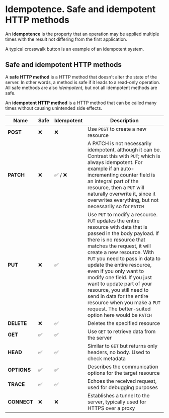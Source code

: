 # Idempotence. Safe and idempotent HTTP methods

An **idempotence** is the property that an operation may be applied multiple times with the result not differing from the first application.

A typical crosswalk button is an example of an idempotent system.

## Safe and idempotent HTTP methods

A **safe HTTP method** is a HTTP method that doesn't alter the state of the server. In other words, a method is safe if it leads to a read-only operation. All safe methods are also _idempotent_, but not all idempotent methods are safe.

An **idempotent HTTP method** is a HTTP method that can be called many times without causing unintended side effects.

| **Name**    | Safe | Idempotent | **Description**                                                                                                                                                                                                                                                                                                                                                                                                                                                                                       |
| ----------- | ---- | ---------- | ----------------------------------------------------------------------------------------------------------------------------------------------------------------------------------------------------------------------------------------------------------------------------------------------------------------------------------------------------------------------------------------------------------------------------------------------------------------------------------------------------- |
| **POST**    | ❌   | ❌         | Use `POST` to create a new resource                                                                                                                                                                                                                                                                                                                                                                                                                                                                   |
| **PATCH**   | ❌   | ✅ / ❌    | A PATCH is not necessarily idempotent, although it can be. Contrast this with `PUT`; which is always idempotent. For example if an auto-incrementing counter field is an integral part of the resource, then a `PUT` will naturally overwrite it, since it overwrites everything, but not necessarily so for `PATCH`                                                                                                                                                                                  |
| **PUT**     | ❌   | ✅         | Use `PUT` to modify a resource. `PUT` updates the entire resource with data that is passed in the body payload. If there is no resource that matches the request, it will create a new resource. With `PUT` you need to pass in data to update the entire resource, even if you only want to modify one field. If you just want to update part of your resource, you still need to send in data for the entire resource when you make a `PUT` request. The better-suited option here would be `PATCH` |
| **DELETE**  | ❌   | ✅         | Deletes the specified resource                                                                                                                                                                                                                                                                                                                                                                                                                                                                        |
| **GET**     | ✅   | ✅         | Use `GET` to retrieve data from the server                                                                                                                                                                                                                                                                                                                                                                                                                                                            |
| **HEAD**    | ✅   | ✅         | Similar to `GET` but returns only headers, no body. Used to check metadata                                                                                                                                                                                                                                                                                                                                                                                                                            |
| **OPTIONS** | ✅   | ✅         | Describes the communication options for the target resource                                                                                                                                                                                                                                                                                                                                                                                                                                           |
| **TRACE**   | ✅   | ✅         | Echoes the received request, used for debugging purposes                                                                                                                                                                                                                                                                                                                                                                                                                                              |
| **CONNECT** | ❌   | ❌         | Establishes a tunnel to the server, typically used for HTTPS over a proxy                                                                                                                                                                                                                                                                                                                                                                                                                             |

